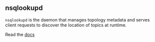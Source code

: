 ## nsqlookupd

`nsqlookupd` is the daemon that manages topology metadata and serves client requests to
discover the location of topics at runtime.

Read the [docs](http://nsq.io/components/nsqlookupd.html)

